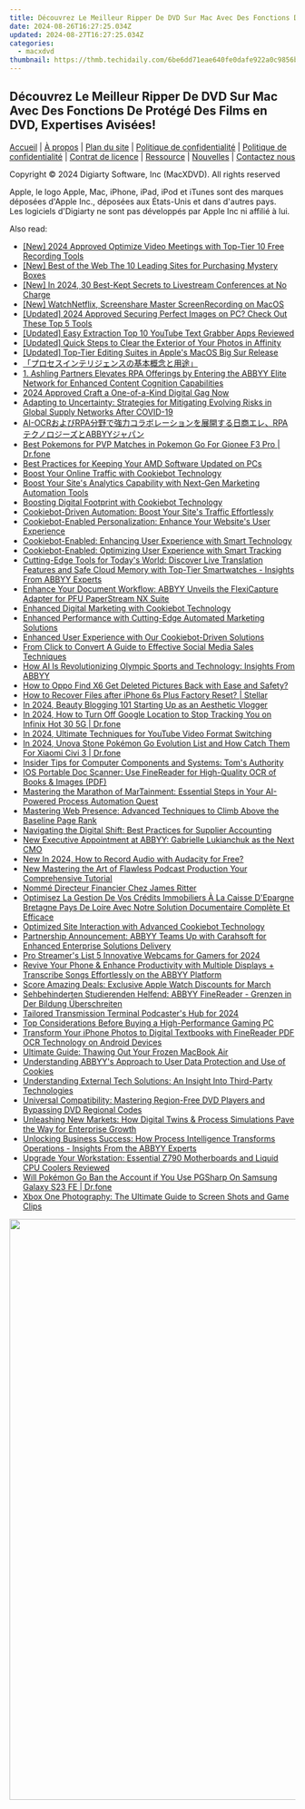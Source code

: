 ```yaml
---
title: Découvrez Le Meilleur Ripper De DVD Sur Mac Avec Des Fonctions De Protégé Des Films en DVD, Expertises Avisées!
date: 2024-08-26T16:27:25.034Z
updated: 2024-08-27T16:27:25.034Z
categories:
  - macxdvd
thumbnail: https://thmb.techidaily.com/6be6dd71eae640fe0dafe922a0c9856b8d53d7857f2711632e7fcb56b1cec9df.jpg
---
```


## Découvrez Le Meilleur Ripper De DVD Sur Mac Avec Des Fonctions De Protégé Des Films en DVD, Expertises Avisées!

[Accueil](https://tools.techidaily.com/macxdvd/products/) | [À propos](https://tools.techidaily.com/macxdvd/products/) | [Plan du site](https://tools.techidaily.com/macxdvd/products/) | [Politique de confidentialité](https://tools.techidaily.com/macxdvd/products/) | [Politique de confidentialité](https://tools.techidaily.com/macxdvd/products/) | [Contrat de licence](https://tools.techidaily.com/macxdvd/products/) | [Ressource](https://tools.techidaily.com/macxdvd/products/) | [Nouvelles](https://tools.techidaily.com/macxdvd/products/) | [Contactez nous](https://tools.techidaily.com/macxdvd/products/)

Copyright © 2024 Digiarty Software, Inc (MacXDVD). All rights reserved

Apple, le logo Apple, Mac, iPhone, iPad, iPod et iTunes sont des marques déposées d'Apple Inc., déposées aux États-Unis et dans d'autres pays.  
Les logiciels d'Digiarty ne sont pas développés par Apple Inc ni affilié à lui.

<ins class="adsbygoogle"
     style="display:block"
     data-ad-format="autorelaxed"
     data-ad-client="ca-pub-7571918770474297"
     data-ad-slot="1223367746"></ins>



<ins class="adsbygoogle"
     style="display:block"
     data-ad-client="ca-pub-7571918770474297"
     data-ad-slot="8358498916"
     data-ad-format="auto"
     data-full-width-responsive="true"></ins>

<span class="atpl-alsoreadstyle">Also read:</span>
<div><ul>
<li><a href="https://screen-activity-recording.techidaily.com/new-2024-approved-optimize-video-meetings-with-top-tier-10-free-recording-tools/"><u>[New] 2024 Approved  Optimize Video Meetings with Top-Tier 10 Free Recording Tools</u></a></li>
<li><a href="https://extra-lessons.techidaily.com/new-best-of-the-web-the-10-leading-sites-for-purchasing-mystery-boxes/"><u>[New] Best of the Web  The 10 Leading Sites for Purchasing Mystery Boxes</u></a></li>
<li><a href="https://screen-sharing-recording.techidaily.com/new-in-2024-30-best-kept-secrets-to-livestream-conferences-at-no-charge/"><u>[New] In 2024, 30 Best-Kept Secrets to Livestream Conferences at No Charge</u></a></li>
<li><a href="https://on-screen-recording.techidaily.com/new-watchnetflix-screenshare-master-screenrecording-on-macos/"><u>[New] WatchNetflix, Screenshare  Master ScreenRecording on MacOS</u></a></li>
<li><a href="https://on-screen-recording.techidaily.com/updated-2024-approved-securing-perfect-images-on-pc-check-out-these-top-5-tools/"><u>[Updated] 2024 Approved  Securing Perfect Images on PC? Check Out These Top 5 Tools</u></a></li>
<li><a href="https://youtube-video-recordings.techidaily.com/updated-easy-extraction-top-10-youtube-text-grabber-apps-reviewed/"><u>[Updated] Easy Extraction  Top 10 YouTube Text Grabber Apps Reviewed</u></a></li>
<li><a href="https://extra-approaches.techidaily.com/updated-quick-steps-to-clear-the-exterior-of-your-photos-in-affinity/"><u>[Updated] Quick Steps to Clear the Exterior of Your Photos in Affinity</u></a></li>
<li><a href="https://some-skills.techidaily.com/updated-top-tier-editing-suites-in-apples-macos-big-sur-release/"><u>[Updated] Top-Tier Editing Suites in Apple's MacOS Big Sur Release</u></a></li>
<li><a href="https://some-approaches.techidaily.com/44cm44ox44ot44k744k544kk44oz44og44oq44k444kn44oz44k544gu5zplus65pys5qac5bplus144go55so6ycu44cn/"><u>「プロセスインテリジェンスの基本概念と用途」</u></a></li>
<li><a href="https://some-approaches.techidaily.com/1-ashling-partners-elevates-rpa-offerings-by-entering-the-abbyy-elite-network-for-enhanced-content-cognition-capabilities/"><u>1. Ashling Partners Elevates RPA Offerings by Entering the ABBYY Elite Network for Enhanced Content Cognition Capabilities</u></a></li>
<li><a href="https://extra-tips.techidaily.com/2024-approved-craft-a-one-of-a-kind-digital-gag-now/"><u>2024 Approved  Craft a One-of-a-Kind Digital Gag Now</u></a></li>
<li><a href="https://some-approaches.techidaily.com/adapting-to-uncertainty-strategies-for-mitigating-evolving-risks-in-global-supply-networks-after-covid-19/"><u>Adapting to Uncertainty: Strategies for Mitigating Evolving Risks in Global Supply Networks After COVID-19</u></a></li>
<li><a href="https://some-approaches.techidaily.com/ai-ocrrparpaabbyy/"><u>AI-OCRおよびRPA分野で強力コラボレーションを展開する日商エレ、RPAテクノロジーズとABBYYジャパン</u></a></li>
<li><a href="https://android-pokemon-go.techidaily.com/best-pokemons-for-pvp-matches-in-pokemon-go-for-gionee-f3-pro-drfone-by-drfone-virtual-android/"><u>Best Pokemons for PVP Matches in Pokemon Go For Gionee F3 Pro | Dr.fone</u></a></li>
<li><a href="https://driver-download.techidaily.com/best-practices-for-keeping-your-amd-software-updated-on-pcs/"><u>Best Practices for Keeping Your AMD Software Updated on PCs</u></a></li>
<li><a href="https://some-approaches.techidaily.com/boost-your-online-traffic-with-cookiebot-technology/"><u>Boost Your Online Traffic with Cookiebot Technology</u></a></li>
<li><a href="https://some-approaches.techidaily.com/boost-your-sites-analytics-capability-with-next-gen-marketing-automation-tools/"><u>Boost Your Site's Analytics Capability with Next-Gen Marketing Automation Tools</u></a></li>
<li><a href="https://some-approaches.techidaily.com/boosting-digital-footprint-with-cookiebot-technology/"><u>Boosting Digital Footprint with Cookiebot Technology</u></a></li>
<li><a href="https://some-approaches.techidaily.com/cookiebot-driven-automation-boost-your-sites-traffic-effortlessly/"><u>Cookiebot-Driven Automation: Boost Your Site's Traffic Effortlessly</u></a></li>
<li><a href="https://some-approaches.techidaily.com/cookiebot-enabled-personalization-enhance-your-websites-user-experience/"><u>Cookiebot-Enabled Personalization: Enhance Your Website's User Experience</u></a></li>
<li><a href="https://some-approaches.techidaily.com/cookiebot-enabled-enhancing-user-experience-with-smart-technology/"><u>Cookiebot-Enabled: Enhancing User Experience with Smart Technology</u></a></li>
<li><a href="https://some-approaches.techidaily.com/cookiebot-enabled-optimizing-user-experience-with-smart-tracking/"><u>Cookiebot-Enabled: Optimizing User Experience with Smart Tracking</u></a></li>
<li><a href="https://some-approaches.techidaily.com/cutting-edge-tools-for-todays-world-discover-live-translation-features-and-safe-cloud-memory-with-top-tier-smartwatches-insights-from-abbyy-experts/"><u>Cutting-Edge Tools for Today's World: Discover Live Translation Features and Safe Cloud Memory with Top-Tier Smartwatches - Insights From ABBYY Experts</u></a></li>
<li><a href="https://discover-brilliant.techidaily.com/enhance-your-document-workflow-abbyy-unveils-the-flexicapture-adapter-for-pfu-paperstream-nx-suite/"><u>Enhance Your Document Workflow: ABBYY Unveils the FlexiCapture Adapter for PFU PaperStream NX Suite</u></a></li>
<li><a href="https://some-approaches.techidaily.com/enhanced-digital-marketing-with-cookiebot-technology/"><u>Enhanced Digital Marketing with Cookiebot Technology</u></a></li>
<li><a href="https://some-approaches.techidaily.com/enhanced-performance-with-cutting-edge-automated-marketing-solutions/"><u>Enhanced Performance with Cutting-Edge Automated Marketing Solutions</u></a></li>
<li><a href="https://some-approaches.techidaily.com/enhanced-user-experience-with-our-cookiebot-driven-solutions/"><u>Enhanced User Experience with Our Cookiebot-Driven Solutions</u></a></li>
<li><a href="https://instagram-video-recordings.techidaily.com/from-click-to-convert-a-guide-to-effective-social-media-sales-techniques/"><u>From Click to Convert  A Guide to Effective Social Media Sales Techniques</u></a></li>
<li><a href="https://some-approaches.techidaily.com/how-ai-is-revolutionizing-olympic-sports-and-technology-insights-from-abbyy/"><u>How AI Is Revolutionizing Olympic Sports and Technology: Insights From ABBYY</u></a></li>
<li><a href="https://blog-min.techidaily.com/how-to-oppo-find-x6-get-deleted-pictures-back-with-ease-and-safety-by-fonelab-android-recover-pictures/"><u>How to Oppo Find X6 Get Deleted Pictures Back with Ease and Safety?</u></a></li>
<li><a href="https://blog-min.techidaily.com/how-to-recover-files-after-iphone-6s-plus-factory-reset-stellar-by-stellar-data-recovery-ios-iphone-data-recovery/"><u>How to Recover Files after iPhone 6s Plus Factory Reset? | Stellar</u></a></li>
<li><a href="https://youtube-tips.techidaily.com/24-beauty-blogging-101-starting-up-as-an-aesthetic-vlogger/"><u>In 2024, Beauty Blogging 101  Starting Up as an Aesthetic Vlogger</u></a></li>
<li><a href="https://android-location-track.techidaily.com/in-2024-how-to-turn-off-google-location-to-stop-tracking-you-on-infinix-hot-30-5g-drfone-by-drfone-virtual-android/"><u>In 2024, How to Turn Off Google Location to Stop Tracking You on Infinix Hot 30 5G | Dr.fone</u></a></li>
<li><a href="https://some-skills.techidaily.com/in-2024-ultimate-techniques-for-youtube-video-format-switching/"><u>In 2024, Ultimate Techniques for YouTube Video Format Switching</u></a></li>
<li><a href="https://change-location.techidaily.com/in-2024-unova-stone-pokemon-go-evolution-list-and-how-catch-them-for-xiaomi-civi-3-drfone-by-drfone-virtual-android/"><u>In 2024, Unova Stone Pokémon Go Evolution List and How Catch Them For Xiaomi Civi 3 | Dr.fone</u></a></li>
<li><a href="https://hardware-help.techidaily.com/insider-tips-for-computer-components-and-systems-toms-authority/"><u>Insider Tips for Computer Components and Systems: Tom's Authority</u></a></li>
<li><a href="https://some-approaches.techidaily.com/ios-portable-doc-scanner-use-finereader-for-high-quality-ocr-of-books-and-images-pdf/"><u>IOS Portable Doc Scanner: Use FineReader for High-Quality OCR of Books & Images (PDF)</u></a></li>
<li><a href="https://some-approaches.techidaily.com/mastering-the-marathon-of-martainment-essential-steps-in-your-ai-powered-process-automation-quest/"><u>Mastering the Marathon of MarTainment: Essential Steps in Your AI-Powered Process Automation Quest</u></a></li>
<li><a href="https://some-approaches.techidaily.com/mastering-web-presence-advanced-techniques-to-climb-above-the-baseline-page-rank/"><u>Mastering Web Presence: Advanced Techniques to Climb Above the Baseline Page Rank</u></a></li>
<li><a href="https://some-approaches.techidaily.com/navigating-the-digital-shift-best-practices-for-supplier-accounting/"><u>Navigating the Digital Shift: Best Practices for Supplier Accounting</u></a></li>
<li><a href="https://some-approaches.techidaily.com/new-executive-appointment-at-abbyy-gabrielle-lukianchuk-as-the-next-cmo/"><u>New Executive Appointment at ABBYY: Gabrielle Lukianchuk as the Next CMO</u></a></li>
<li><a href="https://sound-tweaking.techidaily.com/new-in-2024-how-to-record-audio-with-audacity-for-free/"><u>New In 2024, How to Record Audio with Audacity for Free?</u></a></li>
<li><a href="https://sound-tweaking.techidaily.com/new-mastering-the-art-of-flawless-podcast-production-your-comprehensive-tutorial/"><u>New Mastering the Art of Flawless Podcast Production Your Comprehensive Tutorial</u></a></li>
<li><a href="https://some-approaches.techidaily.com/nomme-directeur-financier-chez-james-ritter/"><u>Nommé Directeur Financier Chez James Ritter</u></a></li>
<li><a href="https://some-approaches.techidaily.com/optimisez-la-gestion-de-vos-credits-immobiliers-a-la-caisse-depargne-bretagne-pays-de-loire-avec-notre-solution-documentaire-complete-et-efficace/"><u>Optimisez La Gestion De Vos Crédits Immobiliers À La Caisse D'Epargne Bretagne Pays De Loire Avec Notre Solution Documentaire Complète Et Efficace</u></a></li>
<li><a href="https://some-approaches.techidaily.com/optimized-site-interaction-with-advanced-cookiebot-technology/"><u>Optimized Site Interaction with Advanced Cookiebot Technology</u></a></li>
<li><a href="https://some-approaches.techidaily.com/partnership-announcement-abbyy-teams-up-with-carahsoft-for-enhanced-enterprise-solutions-delivery/"><u>Partnership Announcement: ABBYY Teams Up with Carahsoft for Enhanced Enterprise Solutions Delivery</u></a></li>
<li><a href="https://screen-capture.techidaily.com/pro-streamers-list-5-innovative-webcams-for-gamers-for-2024/"><u>Pro Streamer's List  5 Innovative Webcams for Gamers for 2024</u></a></li>
<li><a href="https://some-approaches.techidaily.com/revive-your-phone-and-enhance-productivity-with-multiple-displays-plus-transcribe-songs-effortlessly-on-the-abbyy-platform/"><u>Revive Your Phone & Enhance Productivity with Multiple Displays + Transcribe Songs Effortlessly on the ABBYY Platform</u></a></li>
<li><a href="https://tech-recovery.techidaily.com/score-amazing-deals-exclusive-apple-watch-discounts-for-march/"><u>Score Amazing Deals: Exclusive Apple Watch Discounts for March</u></a></li>
<li><a href="https://some-approaches.techidaily.com/sehbehinderten-studierenden-helfend-abbyy-finereader-grenzen-in-der-bildung-uberschreiten/"><u>Sehbehinderten Studierenden Helfend: ABBYY FineReader - Grenzen in Der Bildung Überschreiten</u></a></li>
<li><a href="https://some-tips.techidaily.com/tailored-transmission-terminal-podcasters-hub-for-2024/"><u>Tailored Transmission Terminal  Podcaster's Hub for 2024</u></a></li>
<li><a href="https://tech-renaissance.techidaily.com/top-considerations-before-buying-a-high-performance-gaming-pc/"><u>Top Considerations Before Buying a High-Performance Gaming PC</u></a></li>
<li><a href="https://some-approaches.techidaily.com/transform-your-iphone-photos-to-digital-textbooks-with-finereader-pdf-ocr-technology-on-android-devices/"><u>Transform Your iPhone Photos to Digital Textbooks with FineReader PDF OCR Technology on Android Devices</u></a></li>
<li><a href="https://techtrends.techidaily.com/ultimate-guide-thawing-out-your-frozen-macbook-air/"><u>Ultimate Guide: Thawing Out Your Frozen MacBook Air</u></a></li>
<li><a href="https://some-approaches.techidaily.com/understanding-abbyys-approach-to-user-data-protection-and-use-of-cookies/"><u>Understanding ABBYY's Approach to User Data Protection and Use of Cookies</u></a></li>
<li><a href="https://some-approaches.techidaily.com/understanding-external-tech-solutions-an-insight-into-third-party-technologies/"><u>Understanding External Tech Solutions: An Insight Into Third-Party Technologies</u></a></li>
<li><a href="https://dvd-bd.techidaily.com/universal-compatibility-mastering-region-free-dvd-players-and-bypassing-dvd-regional-codes/"><u>Universal Compatibility: Mastering Region-Free DVD Players and Bypassing DVD Regional Codes</u></a></li>
<li><a href="https://some-approaches.techidaily.com/unleashing-new-markets-how-digital-twins-and-process-simulations-pave-the-way-for-enterprise-growth/"><u>Unleashing New Markets: How Digital Twins & Process Simulations Pave the Way for Enterprise Growth</u></a></li>
<li><a href="https://some-approaches.techidaily.com/unlocking-business-success-how-process-intelligence-transforms-operations-insights-from-the-abbyy-experts/"><u>Unlocking Business Success: How Process Intelligence Transforms Operations - Insights From the ABBYY Experts</u></a></li>
<li><a href="https://hardware-reviews.techidaily.com/upgrade-your-workstation-essential-z790-motherboards-and-liquid-cpu-coolers-reviewed/"><u>Upgrade Your Workstation: Essential Z790 Motherboards and Liquid CPU Coolers Reviewed</u></a></li>
<li><a href="https://change-location.techidaily.com/will-pokemon-go-ban-the-account-if-you-use-pgsharp-on-samsung-galaxy-s23-fe-drfone-by-drfone-virtual-android/"><u>Will Pokémon Go Ban the Account if You Use PGSharp On Samsung Galaxy S23 FE | Dr.fone</u></a></li>
<li><a href="https://tech-recovery.techidaily.com/xbox-one-photography-the-ultimate-guide-to-screen-shots-and-game-clips/"><u>Xbox One Photography: The Ultimate Guide to Screen Shots and Game Clips</u></a></li>
</ul></div>

<!-- affiliate ads begin -->
<a href="https://ephamedtechinc.pxf.io/c/5597632/2095385/26400" target="_top" id="2095385"><img src="//a.impactradius-go.com/display-ad/26400-2095385" border="0" alt="" width="1024" height="1024"/></a><img height="0" width="0" src="https://imp.pxf.io/i/5597632/2095385/26400" style="position:absolute;visibility:hidden;" border="0" />
<!-- affiliate ads end -->